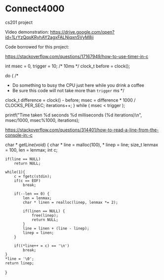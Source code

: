 # Connect4000
cs201 project

Video demonstration:
https://drive.google.com/open?id=1LrYzQqsKRyhAY2agxFALNjqxn5VyM8ji

Code borrowed for this project:

https://stackoverflow.com/questions/17167949/how-to-use-timer-in-c

 int msec = 0, trigger = 10; /* 10ms */
 clock_t before = clock();

 do {
  /*
   * Do something to busy the CPU just here while you drink a coffee
   * Be sure this code will not take more than `trigger` ms
   */

  clock_t difference = clock() - before;
  msec = difference * 1000 / CLOCKS_PER_SEC;
  iterations++;
} while ( msec < trigger );

printf("Time taken %d seconds %d milliseconds (%d iterations)\n",
  msec/1000, msec%1000, iterations);


https://stackoverflow.com/questions/314401/how-to-read-a-line-from-the-console-in:-c

char * getLine(void) {
	char * line = malloc(100), * linep = line;
	size_t lenmax = 100, len = lenmax;
	int c;

	if(line == NULL)
		return NULL;

	while(1){
		c = fgetc(stdin);
		if(c == EOF)
			break;

		if(--len == 0) {
			len = lenmax;
			char * linen = realloc(linep, lenmax *= 2);

			if(linen == NULL) {
				free(linep);
				return NULL;
			}
			line = linen + (line - linep);
			linep = linen;
		}

		if((*line++ = c) == '\n')
			break;
	}
	*line = '\0';
	return linep;
}
